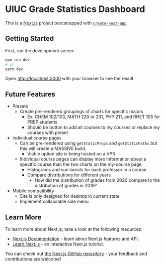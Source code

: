 # UIUC Grade Statistics Dashboard

This is a [Next.js](https://nextjs.org/) project bootstrapped with [`create-next-app`](https://github.com/vercel/next.js/tree/canary/packages/create-next-app).

## Getting Started

First, run the development server:

```bash
npm run dev
# or
yarn dev
```

Open [http://localhost:3000](http://localhost:3000) with your browser to see the result.

## Future Features
* Presets
    * Create pre-rendered groupings of charts for specific majors
        * Ex: CHEM 102/103, MATH 220 or 231, PHY 211, and RHET 105 for PREP students
        * Should be button to add all courses to my courses or replace my courses with preset
* Individual course pages
    * Can be pre-rendered using `getStaticProps` and `getStaticPaths` but this will create a MASSIVE build.
        * Viable option site is being hosted on a VPS
    * Individual course pages can display more information about a specific course than the two charts on the my-course page.
        * Histograms and sun-bursts for each professor in a course
        * Compare distributions for different years
            * How did the distribution of grades from 2020 compare to the distribution of grades in 2019?
* Mobile compatibility
    * Site is only designed for desktop in current state
    * Implement collapsable side menu

## Learn More

To learn more about Next.js, take a look at the following resources:

- [Next.js Documentation](https://nextjs.org/docs) - learn about Next.js features and API.
- [Learn Next.js](https://nextjs.org/learn) - an interactive Next.js tutorial.

You can check out [the Next.js GitHub repository](https://github.com/vercel/next.js/) - your feedback and contributions are welcome!
